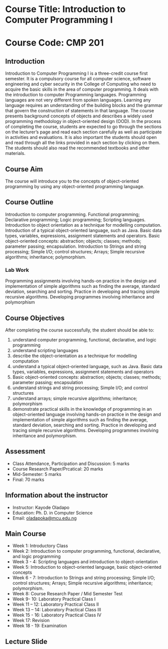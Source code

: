 # Course Title: Introduction to Computer Programming I

# Course Code: CMP 201

## Introduction 
 Introduction to Computer Programming I is a three-credit course first semester. It is a compulsory course for all computer science, software engineering and cyber security in the College of Computing who need to acquire the basic skills in the area of computer programming. 
It deals with the introduction to computer Programming languages. Programming languages are not very different from spoken languages. Learning any language requires an understanding of
the building blocks and the grammar that govern the construction of statements in that
language. The course presents background concepts of objects and describes a widely used programming methodology in object-oriented design (OOD).
In the process of completing the course, students are expected to go through the sections on the lecturer’s page and read each section carefully as well as participate in activities and evaluations. It is also important the students should open and read through all the links provided in each section by clicking on them. The students should also read the recommended textbooks and other materials.

## Course Aim 
The course will introduce you to the concepts of object-oriented programming by using any object-oriented programming language.

## Course Outline 
Introduction to computer programming. Functional programming; Declarative programming; Logic programming; Scripting languages. Introduction to object orientation as a technique for modelling computation. Introduction of a typical object-oriented language, such as Java. Basic data types, variables, expressions, assignment statements and operators. Basic object-oriented concepts: abstraction; objects; classes; methods; parameter passing; encapsulation. Introduction to Strings and string processing; Simple I/O; control structures; Arrays; Simple recursive algorithms; inheritance; polymorphism.
### Lab Work
Programming assignments involving hands-on practice in the design and implementation of simple algorithms such as finding the average, standard deviation, searching and sorting. Practice in developing and tracing simple recursive algorithms. Developing programmes involving inheritance and polymorphism

## Course Objectives 
After completing the course successfully, the student should be able to:
1. understand computer programming, functional, declarative, and logic programming
2. understand scripting languages 
3. describe the object-orientation as a technique for modelling computation
4. understand a typical object-oriented language, such as Java. Basic data types, variables, expressions, assignment statements and operators
5. Basic object-oriented concepts: abstraction; objects; classes; methods; parameter passing; encapsulation
6. understand strings and string processing; Simple I/O; and control structures
7. understand arrays; simple recursive algorithms; inheritance; polymorphism
8. demonstrate practical skills in the knowledge of programming in an object-oriented language involving hands-on practice in the design and implementation of simple algorithms such as finding the average, standard deviation, searching and sorting. Practice in developing and tracing simple recursive algorithms. Developing programmes involving inheritance and polymorphism.

## Assessment 
*	Class Attendance, Participation and Discussion: 	 5 marks 
*	Course Research Paper/Prcatical:				20 marks
*	Mid-Semester:					 5 marks 
*	Final:						70 marks

## Information about the instructor
*	Instructor: Kayode Oladapo
*	Education: Ph. D. in Computer Science
*	Email: oladapoka@mcu.edu.ng

## Main Course 
* Week 1: 	Introductory Class
* Week 2:	Introduction to computer programming, functional, declarative, and logic programming
* Week 3 - 4: 	Scripting languages and introduction to object-orientation
* Week 5: 	Introduction to object-oriented language, basic object-oriented concepts 
* Week 6 - 7: 	 Introduction to Strings and string processing; Simple I/O; control structures; Arrays; Simple recursive algorithms; inheritance; polymorphism.
* Week 8:	Course Research Paper / Mid Semester Test
* Week 9- 10: 	 Laboratory Practical Class I
* Week 11 – 12:	Laboratory Practical Class II
* Week 13 – 14:	Laboratory Practical Class III
* Week 15 - 16:	Laboratory Practical Class IV
* Week 17:	Revision 
* Week 18 - 19:	Examination 

## Lecture Slide




